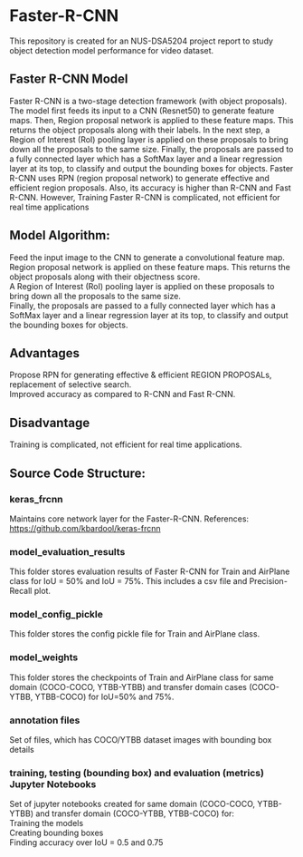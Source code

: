 # Faster-R-CNN
This repository is created for an NUS-DSA5204 project report to study object detection model performance for video dataset.

## Faster R-CNN Model
Faster R-CNN is a two-stage detection framework (with object proposals). The model first feeds its input to a CNN (Resnet50) to generate feature maps. Then, Region proposal network is applied to these feature maps. This returns the object proposals along with their labels. In the next step, a Region of Interest (RoI) pooling layer is applied on these proposals to bring down all the proposals to the same size. Finally, the proposals are passed to a fully connected layer which has a SoftMax layer and a linear regression layer at its top, to classify and output the bounding boxes for objects. Faster R-CNN uses RPN (region proposal network) to generate effective and efficient region proposals. Also, its accuracy is higher than R-CNN and Fast R-CNN. However, Training Faster R-CNN is complicated, not efficient for real time applications
## Model Algorithm:
Feed the input image to the CNN to generate a convolutional feature map.<br />
Region proposal network is applied on these feature maps. This returns the object proposals along with their objectness score.<br />
A Region of Interest (RoI) pooling layer is applied on these proposals to bring down all the proposals to the same size.<br />
Finally, the proposals are passed to a fully connected layer which has a SoftMax layer and a linear regression layer at its top, to classify and output the bounding boxes for objects.<br />
## Advantages
Propose RPN for generating effective & efficient REGION PROPOSALs, replacement of selective search. <br />
Improved accuracy as compared to R-CNN and Fast R-CNN. <br />
## Disadvantage
Training is complicated, not efficient for real time applications.

## Source Code Structure:
### keras_frcnn
Maintains core network layer for the Faster-R-CNN. References: https://github.com/kbardool/keras-frcnn
### model_evaluation_results
This folder stores evaluation results of Faster R-CNN for Train and AirPlane class for IoU = 50% and IoU = 75%. This includes a csv file and Precision-Recall plot.
### model_config_pickle
This folder stores the config pickle file for Train and AirPlane class.
### model_weights
This folder stores the checkpoints of Train and AirPlane class for same domain (COCO-COCO, YTBB-YTBB) and transfer domain cases (COCO-YTBB, YTBB-COCO) for IoU=50% and 75%.
### annotation files
Set of files, which has COCO/YTBB dataset images with bounding box details
### training, testing (bounding box) and evaluation (metrics) Jupyter Notebooks
Set of jupyter notebooks created for same domain (COCO-COCO, YTBB-YTBB) and transfer domain (COCO-YTBB, YTBB-COCO) for: </br>
Training the models </br>
Creating bounding boxes  </br>
Finding accuracy over IoU = 0.5 and 0.75  </br>

